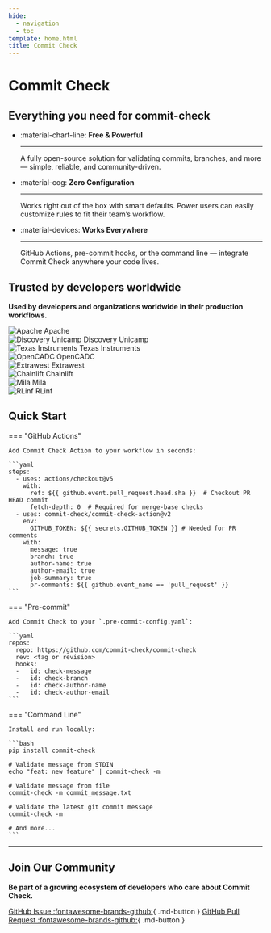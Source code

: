 ```yaml
---
hide:
  - navigation
  - toc
template: home.html
title: Commit Check
---
```


<!-- markdownlint-disable MD041 MD033 MD036 MD025 -->

# Commit Check

## Everything you need for commit-check

<div class="grid cards" markdown>

- :material-chart-line: **Free & Powerful**

    ---

    A fully open-source solution for validating commits, branches, and more — simple, reliable, and community-driven.

- :material-cog: **Zero Configuration**

    ---

    Works right out of the box with smart defaults. Power users can easily customize rules to fit their team’s workflow.

- :material-devices: **Works Everywhere**

    ---

    GitHub Actions, pre-commit hooks, or the command line — integrate Commit Check anywhere your code lives.

</div>

<div class="grid" markdown>

</div>

## Trusted by developers worldwide

<div class="trusted-by" markdown>

**Used by developers and organizations worldwide in their production workflows.**

<div class="logo-grid">
  <div class="logo-item">
    <img src="https://github.com/apache.png" alt="Apache" title="Apache">
    <span>Apache</span>
  </div>
  <div class="logo-item">
    <img src="https://github.com/discovery-unicamp.png" alt="Discovery Unicamp" title="Discovery Unicamp">
    <span>Discovery Unicamp</span>
  </div>
  <div class="logo-item">
    <img src="https://github.com/TexasInstruments.png" alt="Texas Instruments" title="Texas Instruments">
    <span>Texas Instruments</span>
  </div>
  <div class="logo-item">
    <img src="https://github.com/opencadc.png" alt="OpenCADC" title="OpenCADC">
    <span>OpenCADC</span>
  </div>
  <div class="logo-item">
    <img src="https://github.com/extrawest.png" alt="Extrawest" title="Extrawest">
    <span>Extrawest</span>
  </div>
  <div class="logo-item">
    <img src="https://github.com/Chainlift.png" alt="Chainlift" title="Chainlift">
    <span>Chainlift</span>
  </div>
  <div class="logo-item">
    <img src="https://github.com/mila-iqia.png" alt="Mila" title="Mila">
    <span>Mila</span>
  </div>
  <div class="logo-item">
    <img src="https://github.com/RLinf.png" alt="RLinf" title="RLinf">
    <span>RLinf</span>
  </div>
</div>

<!-- <div class="stats-grid">
  <div class="stat">
    <strong>1,000+</strong>
    <span>GitHub Users</span>
  </div>
  <div class="stat">
    <strong>20K+</strong>
    <span>Downloads/Month</span>
  </div>
  <div class="stat">
    <strong>50+</strong>
    <span>Contributors</span>
  </div>
</div> -->

</div>

## Quick Start

=== "GitHub Actions"

    Add Commit Check Action to your workflow in seconds:

    ```yaml
    steps:
      - uses: actions/checkout@v5
        with:
          ref: ${{ github.event.pull_request.head.sha }}  # Checkout PR HEAD commit
          fetch-depth: 0  # Required for merge-base checks
      - uses: commit-check/commit-check-action@v2
        env:
          GITHUB_TOKEN: ${{ secrets.GITHUB_TOKEN }} # Needed for PR comments
        with:
          message: true
          branch: true
          author-name: true
          author-email: true
          job-summary: true
          pr-comments: ${{ github.event_name == 'pull_request' }}
    ```

=== "Pre-commit"

    Add Commit Check to your `.pre-commit-config.yaml`:

    ```yaml
    repos:
      repo: https://github.com/commit-check/commit-check
      rev: <tag or revision>
      hooks:
      -   id: check-message
      -   id: check-branch
      -   id: check-author-name
      -   id: check-author-email
    ```

=== "Command Line"

    Install and run locally:

    ```bash
    pip install commit-check

    # Validate message from STDIN
    echo "feat: new feature" | commit-check -m

    # Validate message from file
    commit-check -m commit_message.txt

    # Validate the latest git commit message
    commit-check -m

    # And more...
    ```

---

<div class="community-section" markdown>

## Join Our Community

**Be part of a growing ecosystem of developers who care about Commit Check.**

[GitHub Issue :fontawesome-brands-github:](https://github.com/commit-check/commit-check/issues){ .md-button }
[GitHub Pull Request :fontawesome-brands-github:](https://github.com/commit-check/commit-check/pulls){ .md-button }
<!-- [Discord Community :fontawesome-brands-discord:](https://discord.gg/commit-check){ .md-button }
[Stack Overflow :fontawesome-brands-stack-overflow:](https://stackoverflow.com/questions/tagged/commit-check){ .md-button } -->

</div>

